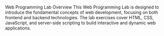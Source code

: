 Web Programming Lab
Overview
This Web Programming Lab is designed to introduce the fundamental concepts of web development, focusing on both frontend and backend technologies. The lab exercises cover HTML, CSS, JavaScript, and server-side scripting to build interactive and dynamic web applications.

